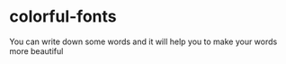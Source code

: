 # colorful-fonts
You can write down some words and it will help you to make your words more beautiful
